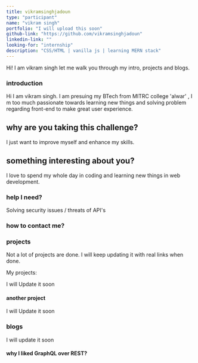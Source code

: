 ```yaml
---
title: vikramsinghjadoun
type: "participant"
name: "vikram singh"
portfolio: "I will upload this soon"
github-link: "https://github.com/vikramsinghjadoun"
linkedin-link: ""
looking-for: "internship"
description: "CSS/HTML | vanilla js | learning MERN stack"
---
```


Hi! I am vikram singh let me walk you through my intro, projects and blogs.

### introduction

Hi I am vikram singh. I am presuing my BTech from MITRC college 'alwar' , I m too much passionate towards learning new things and solving problem regarding front-end to make great user experience.

## why are you taking this challenge?

I just want to improve myself and enhance my skills.

## something interesting about you?

I love to spend my whole day in coding and learning new things in web development.

### help I need?

Solving security issues / threats of API's

### how to contact me?


### projects

Not a lot of projects are done. I will keep updating it with real links when done.

My projects:

I will Update it soon

#### another project

I will Update it soon

### blogs

I will update it soon

#### why I liked GraphQL over REST?

